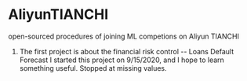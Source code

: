 # AliyunTIANCHI
open-sourced procedures of joining ML competions on Aliyun TIANCHI

1. The first project is about the financial risk control -- Loans Default Forecast
I started this project on 9/15/2020, and I hope to learn something useful.
Stopped at missing values.
